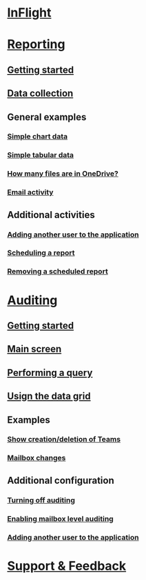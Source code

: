 ﻿# [InFlight](index.md)

# [Reporting](reporting/index.md)

## [Getting started](reporting/getting-started.md)
## [Data collection](reporting/data-collection.md)

## General examples
### [Simple chart data](reporting/example-chart.md)
### [Simple tabular data](reporting/example-data.md)
### [How many files are in OneDrive?](reporting/example-OfB.md)
### [Email activity](reporting/example-email-activity.md)

## Additional activities
### [Adding another user to the application](./reporting/user-management.md)
### [Scheduling a report](reporting/scheduling-report.md)
### [Removing a scheduled report](reporting/removing-a-report.md)

# [Auditing](auditing/index.md)
## [Getting started](auditing/gettingstarted.md)
## [Main screen](auditing/main-screen.md)
## [Performing a query](auditing/performing-a-query.md)
## [Usign the data grid](auditing/switching-to-data-grid.md)

## Examples
### [Show creation/deletion of Teams](auditing/example-teams.md)
### [Mailbox changes](auditing/example-mailbox-changes.md)

## Additional configuration
### [Turning off auditing](auditing/turning-off-auditing.md)
### [Enabling mailbox level auditing](auditing/enabling-mbx-auditing.md)
### [Adding another user to the application](auditing/user-management.md)

# [Support & Feedback](/support/index.html)